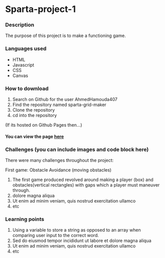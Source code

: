 # Sparta-project-1
### Description
The purpose of this project is to make a functioning game. 

### Languages used
* HTML
* Javascript
* CSS
* Canvas

### How to download
1. Search on Github for the user AhmedHamouda407
2. Find the repository named sparta-grid-maker
3. Clone the repository
4. cd into the repository


(If its hosted on Github Pages then...)
#### You can view the page [here]()

### Challenges (you can include images and code block here)
There were many challenges throughout the project:

First game: Obstacle Avoidance (moving obstacles)

1. The first game produced revolved around making a player (box) and obstacles(vertical rectangles) with gaps which a player must maneuver through.  
3. dolore magna aliqua
3. Ut enim ad minim veniam, quis nostrud exercitation ullamco
4. etc

### Learning points
1. Using a variable to store a string as opposed to an array when comparing user input to the correct word.
2. Sed do eiusmod tempor incididunt ut labore et dolore magna aliqua
3. Ut enim ad minim veniam, quis nostrud exercitation ullamco
4. etc